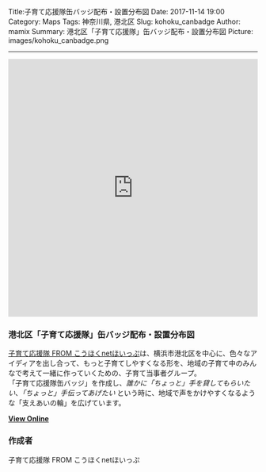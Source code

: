 Title:子育て応援隊缶バッジ配布・設置分布図
Date: 2017-11-14 19:00
Category: Maps
Tags: 神奈川県, 港北区
Slug: kohoku_canbadge
Author: mamix
Summary: 港北区「子育て応援隊」缶バッジ配布・設置分布図
Picture: images/kohoku_canbadge.png

---


<iframe width="100%" height="520" frameborder="0" src="https://ouentai.carto.com/builder/29bde5a5-4800-43fe-9281-e2d51f816711/embed" allowfullscreen webkitallowfullscreen mozallowfullscreen oallowfullscreen msallowfullscreen></iframe>

### 港北区「子育て応援隊」缶バッジ配布・設置分布図
[子育て応援隊 FROM こうほくnetほいっぷ](https://kohoku-net-whip.jimdo.com/)は、横浜市港北区を中心に、色々なアイディアを出し合って、もっと子育てしやすくなる形を、地域の子育て中のみんなで考えて一緒に作っていくための、子育て当事者グループ。  
「子育て応援隊缶バッジ」を作成し、*誰かに「ちょっと」手を貸してもらいたい*、*「ちょっと」手伝ってあげたい* という時に、地域で声をかけやすくなるような「支えあいの輪」を広げています。


**[View Online](https://kohoku-net-whip.jimdo.com/%E7%BC%B6%E3%83%90%E3%83%83%E3%82%B8%E8%A8%AD%E7%BD%AE%E6%96%BD%E8%A8%AD/)**


### 作成者
子育て応援隊 FROM こうほくnetほいっぷ
